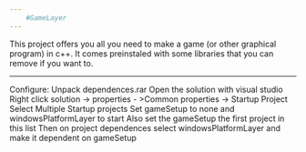 ```yaml
---
	#GameLayer
---
```


This project offers you all you need to make a game (or other graphical program) in c++.
It comes preinstaled with some libraries that you can remove if you want to.

---

Configure:
	Unpack dependences.rar
	Open the solution with visual studio
	Right click solution -> properties - >Common properties -> Startup Project
	Select Multiple Startup projects
	Set gameSetup to none and windowsPlatformLayer to start
	Also set the gameSetup the first project in this list
	Then on project dependences select windowsPlatformLayer and make it dependent on gameSetup